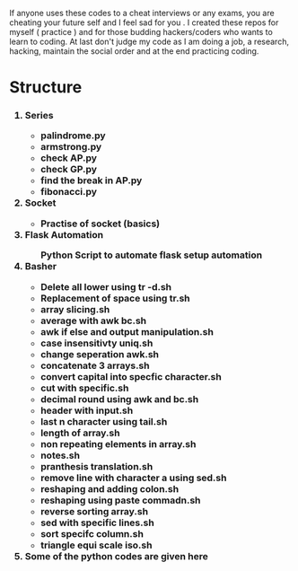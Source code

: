 If anyone uses these codes to a cheat interviews or any exams, you are cheating your future self and I feel sad for you .  I created these repos for myself ( practice ) and for those budding hackers/coders who wants to learn to coding. At last don't judge my code as I am doing a job, a research,  hacking, maintain the social order and at the end practicing coding.


<h1> Structure </h1>
<h3>
<ol>
<li> Series</li>
<ul>
<li> palindrome.py </li>
<li> armstrong.py </li>
<li> check AP.py </li>
<li> check GP.py </li>
<li> find the break in AP.py </li>
<li> fibonacci.py</li>
</ul>
<li> Socket </li> 
<ul>
<li> Practise of socket (basics) </li>
</ul>
<li>Flask Automation</li>
<ul>Python Script to automate flask setup automation</ul>
<li>Basher</li>
<ul>

<li>Delete all lower using tr -d.sh</li>
<li>Replacement of space using tr.sh</li>
<li>array slicing.sh</li>
<li>average with awk bc.sh</li>
<li>awk if else and output manipulation.sh</li>
<li>case insensitivty uniq.sh</li>
<li>change seperation awk.sh</li>
<li>concatenate 3 arrays.sh</li>
<li>convert capital into specfic character.sh</li>
<li>cut with specific.sh</li>
<li>decimal round using awk and bc.sh</li>
<li>header with input.sh</li>
<li>last n character using tail.sh</li>
<li>length of array.sh</li>
<li>non repeating elements in array.sh</li>
  <li>notes.sh</li>
<li>pranthesis translation.sh</li>
<li>remove line with character a using sed.sh</li>
<li>reshaping and adding colon.sh</li>
<li>reshaping using paste commadn.sh</li>
<li>reverse sorting array.sh</li>
<li>sed with specific lines.sh</li>
<li>sort specifc column.sh</li>
<li>triangle equi scale iso.sh</li>


</ul>
<li>Some of the python codes are given here</li>
</ol>


</h3>

